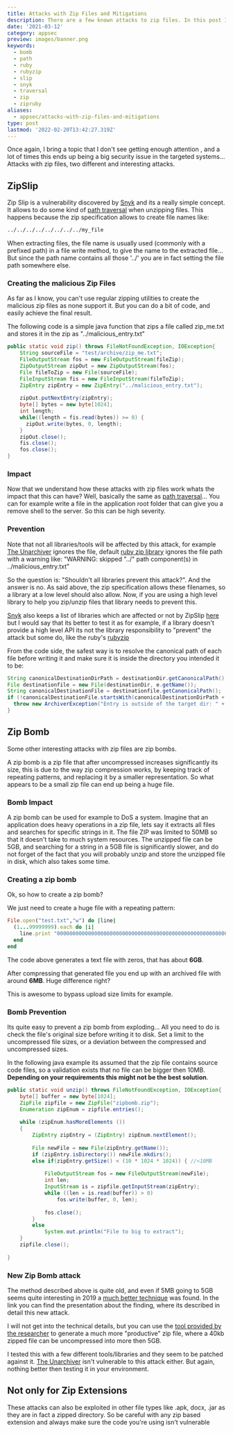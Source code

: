 ```yaml
---
title: Attacks with Zip Files and Mitigations
description: There are a few known attacks to zip files. In this post I cover two os the most commons attacks (zipslip and zip bomb) how to exploit and fix them
date: '2021-03-12'
category: appsec
preview: images/banner.png
keywords:
  - bomb
  - path
  - ruby
  - rubyzip
  - slip
  - snyk
  - traversal
  - zip
  - zipruby
aliases:
  - appsec/attacks-with-zip-files-and-mitigations
type: post
lastmod: '2022-02-20T13:42:27.319Z'
---
```


Once again, I bring a topic that I don't see getting enough attention , and a lot of times this ends up being a big security issue in the targeted systems... Attacks with zip files, two different and interesting attacks.

## ZipSlip

Zip Slip is a vulnerability discovered by [Snyk](https://snyk.io/research/zip-slip-vulnerability) and its a really simple concept. It allows to do some kind of [path traversal](https://owasp.org/www-community/attacks/Path_Traversal) when unzipping files. This happens because the zip specification allows to create file names like:

```bash
../../../../../../../../my_file
```

When extracting files, the file name is usually used (commonly with a prefixed path) in a file write method, to give the name to the extracted file... But since the path name contains all those '../' you are in fact setting the file path somewhere else.

### Creating the malicious Zip Files

As far as I know, you can't use regular zipping utilities to create the malicious zip files as none support it. But you can do a bit of code, and easily achieve the final result.

The following code is a simple java function that zips a file called zip_me.txt and stores it in the zip as "../malicious_entry.txt"

```java
public static void zip() throws FileNotFoundException, IOException{
    String sourceFile = "test/archive/zip_me.txt";
    FileOutputStream fos = new FileOutputStream(fileZip);
    ZipOutputStream zipOut = new ZipOutputStream(fos);
    File fileToZip = new File(sourceFile);
    FileInputStream fis = new FileInputStream(fileToZip);
    ZipEntry zipEntry = new ZipEntry("../malicious_entry.txt");
    
    zipOut.putNextEntry(zipEntry);
    byte[] bytes = new byte[1024];
    int length;
    while((length = fis.read(bytes)) >= 0) {
      zipOut.write(bytes, 0, length);
    }
    zipOut.close();
    fis.close();
    fos.close();
}
```

### Impact

Now that we understand how these attacks with zip files work whats the impact that this can have? Well, basically the same as [path traversal](https://owasp.org/www-community/attacks/Path_Traversal)... You can for example write a file in the application root folder that can give you a remove shell to the server. So this can be high severity.

### Prevention

Note that not all libraries/tools will be affected by this attack, for example [The Unarchiver](https://apps.apple.com/us/app/the-unarchiver/id425424353?mt=12) ignores the file, default [ruby zip library](https://github.com/rubyzip/rubyzip) ignores the file path with a warning like: "WARNING: skipped "../" path component(s) in ../malicious_entry.txt"

So the question is: "Shouldn't all libraries prevent this attack?". And the answer is no. As said above, the zip specification allows these filenames, so a library at a low level should also allow. Now, if you are using a high level library to help you zip/unzip files that library needs to prevent this.

[Snyk](https://snyk.io/) also keeps a list of libraries which are affected or not by ZipSlip [here](https://github.com/snyk/zip-slip-vulnerability) but I would say that its better to test it as for example, if a library doesn't provide a high level API its not the library responsibility to "prevent" the attack but some do, like the ruby's [rubyzip](https://github.com/rubyzip/rubyzip)

From the code side, the safest way is to resolve the canonical path of each file before writing it and make sure it is inside the directory you intended it to be:

```java
String canonicalDestinationDirPath = destinationDir.getCanonicalPath();
File destinationfile = new File(destinationDir, e.getName());
String canonicalDestinationFile = destinationfile.getCanonicalPath();
if (!canonicalDestinationFile.startsWith(canonicalDestinationDirPath + File.separator)) {
  throw new ArchiverException("Entry is outside of the target dir: " + e.getName());
}
```

## Zip Bomb

Some other interesting attacks with zip files are zip bombs.

A zip bomb is a zip file that after uncompressed increases significantly its size, this is due to the way zip compression works, by keeping track of repeating patterns, and replacing it by a smaller representation. So what appears to be a small zip file can end up being a huge file.

### Bomb Impact

A zip bomb can be used for example to DoS a system. Imagine that an application does heavy operations in a zip file, lets say it extracts all files and searches for specific strings in it. The file ZIP was limited to 50MB so that it doesn't take to much system resources. The unzipped file can be 5GB, and searching for a string in a 5GB file is significantly slower, and do not forget of the fact that you will probably unzip and store the unzipped file in disk, which also takes some time.

### Creating a zip bomb

Ok, so how to create a zip bomb?

We just need to create a huge file with a repeating pattern:

```ruby
File.open("test.txt","w") do |line|
  (1...99999999).each do |i|
    line.print "000000000000000000000000000000000000000000000000000000000000"
  end
end
```

The code above generates a text file with zeros, that has about **6GB**.

After compressing that generated file you end up with an archived file with around **6MB**. Huge difference right?

This is awesome to bypass upload size limits for example.

### Bomb Prevention

Its quite easy to prevent a zip bomb from exploding... All you need to do is check the file's original size before writing it to disk. Set a limit to the uncompressed file sizes, or a deviation between the compressed and uncompressed sizes.

In the following java example its assumed that the zip file contains source code files, so a validation exists that no file can be bigger then 10MB. **Depending on your requirements this might not be the best solution**.

```java
public static void unzip() throws FileNotFoundException, IOException{
    byte[] buffer = new byte[1024];
    ZipFile zipfile = new ZipFile("zipbomb.zip");
    Enumeration zipEnum = zipfile.entries();
    
    while (zipEnum.hasMoreElements ()) 
    { 
        ZipEntry zipEntry = (ZipEntry) zipEnum.nextElement(); 
    
        File newFile = new File(zipEntry.getName());
        if (zipEntry.isDirectory()) newFile.mkdirs();
        else if(zipEntry.getSize() < (10 * 1024 * 1024)) { //<10MB
            
            FileOutputStream fos = new FileOutputStream(newFile);
            int len;
            InputStream is = zipfile.getInputStream(zipEntry);
            while ((len = is.read(buffer)) > 0)
                fos.write(buffer, 0, len);
            
            fos.close();
        }
        else
            System.out.println("File to big to extract");
    }
    zipfile.close();
    
}
```

### New Zip Bomb attack

The method described above is quite old, and even if 5MB going to 5GB seems quite interesting in 2019 a [much better technique](https://www.bamsoftware.com/talks/woot19-zipbomb/) was found. In the link you can find the presentation about the finding, where its described in detail this new attack.

I will not get into the technical details, but you can use the [tool provided by the researcher](https://www.bamsoftware.com/hacks/zipbomb/#source) to generate a much more "productive" zip file, where a 40kb zipped file can be uncompressed into more then 5GB.

I tested this with a few different tools/libraries and they seem to be patched against it. [The Unarchiver](https://apps.apple.com/us/app/the-unarchiver/id425424353?mt=12) isn't vulnerable to this attack either. But again, nothing better then testing it in your environment.

## Not only for Zip Extensions

These attacks can also be exploited in other file types like .apk, docx, .jar as they are in fact a zipped directory. So be careful with any zip based extension and always make sure the code you're using isn't vulnerable
